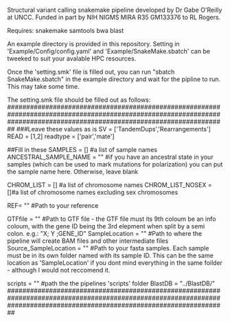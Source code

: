 Structural variant calling snakemake pipeline developed by Dr Gabe O'Reilly at UNCC.
Funded in part by NIH NIGMS MIRA R35 GM133376 to RL Rogers.



Requires:
snakemake
samtools
bwa
blast


An example directory is provided in this repository.
Setting in 'Example/Config/config.yaml' and 'Example/SnakeMake.sbatch' can be tweeked to suit your avalable HPC resources.

Once the 'setting.smk' file is filled out, you can run "sbatch SnakeMake.sbatch" in the example directory and wait for the pipline to run. This may take some time.

The setting.smk file should be filled out as follows:
##########################################################################################################################################################################
###Leave these values as is
SV = ['TandemDups','Rearrangements']
READ = [1,2]
readtype = ['pair','mate']

##Fill in these
SAMPLES = [] #a list of sample names
ANCESTRAL_SAMPLE_NAME = "" #if you have an ancestral state in your samples (which can be used to mark mutations for polarization) you can put the sample name here. Otherwise, leave blank

CHROM_LIST = [] #a list of chromosome names
CHROM_LIST_NOSEX = []#a list of chromosome names excluding sex chromosomes

REF= "" #Path to your reference

GTFfile =  "" #Path to GTF file - the GTF file must its 9th coloum be an info coloum, with the gene ID being the 3rd elepment when split by a semi colon. e.g.: "X; Y ;GENE_ID"
SampleLocation = "" #Path to where the pipeline will create BAM files and other intermediate files
Source_SampleLocation = "" #Path to your fasta samples. Each sample must be in its own folder named with its sample ID. This can be the same location as 'SampleLocation' if you dont mind everything in the same foilder - although I would not reccomend it. 

scripts = "" #path the the pipelines 'scripts' folder
BlastDB = "../BlastDB/"
##########################################################################################################################################################################

